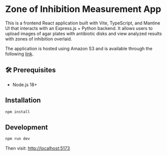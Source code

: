 # Zone of Inhibition Measurement App

This is a frontend React application built with Vite, TypeScript, and Mantine UI that interacts with an Express.js + Python backend. It allows users to upload images of agar plates with antibiotic disks and view analyzed results with zones of inhibition overlaid.

The application is hosted using Amazon S3 and is available through the following [link](https://d21vo2ydfb2rvw.cloudfront.net/).

## 🛠 Prerequisites

- Node.js 18+

## Installation

```bash
npm install
```

## Development

```bash
npm run dev
```

Then visit: [http://localhost:5173](http://localhost:5173)
